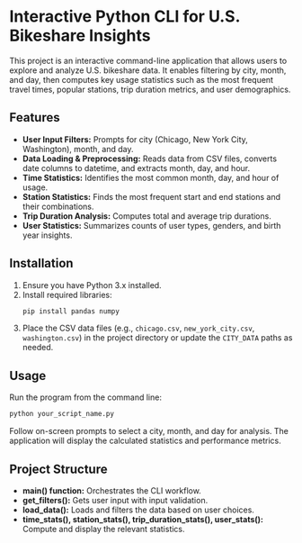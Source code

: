 # Interactive Python CLI for U.S. Bikeshare Insights

This project is an interactive command-line application that allows users to explore and analyze U.S. bikeshare data. It enables filtering by city, month, and day, then computes key usage statistics such as the most frequent travel times, popular stations, trip duration metrics, and user demographics.

## Features

- **User Input Filters:** Prompts for city (Chicago, New York City, Washington), month, and day.
- **Data Loading & Preprocessing:** Reads data from CSV files, converts date columns to datetime, and extracts month, day, and hour.
- **Time Statistics:** Identifies the most common month, day, and hour of usage.
- **Station Statistics:** Finds the most frequent start and end stations and their combinations.
- **Trip Duration Analysis:** Computes total and average trip durations.
- **User Statistics:** Summarizes counts of user types, genders, and birth year insights.

## Installation

1. Ensure you have Python 3.x installed.
2. Install required libraries:
   ```bash
   pip install pandas numpy
   ```
3. Place the CSV data files (e.g., `chicago.csv`, `new_york_city.csv`, `washington.csv`) in the project directory or update the `CITY_DATA` paths as needed.

## Usage

Run the program from the command line:
```bash
python your_script_name.py
```
Follow on-screen prompts to select a city, month, and day for analysis. The application will display the calculated statistics and performance metrics.

## Project Structure

- **main() function:** Orchestrates the CLI workflow.
- **get_filters():** Gets user input with input validation.
- **load_data():** Loads and filters the data based on user choices.
- **time_stats(), station_stats(), trip_duration_stats(), user_stats():** Compute and display the relevant statistics.
